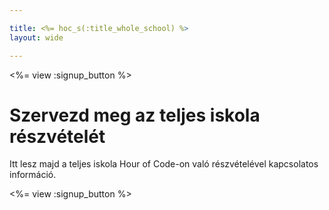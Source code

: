 ```yaml
---

title: <%= hoc_s(:title_whole_school) %>
layout: wide

---
```


<%= view :signup_button %>

# Szervezd meg az teljes iskola részvételét

Itt lesz majd a teljes iskola Hour of Code-on való részvételével kapcsolatos információ.

<%= view :signup_button %>